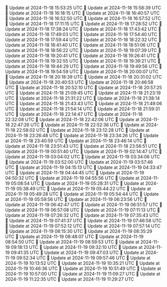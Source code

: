 🔄 Update at 2024-11-18 15:53:25 UTC
🔄 Update at 2024-11-18 15:58:39 UTC
🔄 Update at 2024-11-18 16:18:15 UTC
🔄 Update at 2024-11-18 16:40:57 UTC
🔄 Update at 2024-11-18 16:52:50 UTC
🔄 Update at 2024-11-18 16:57:52 UTC
🔄 Update at 2024-11-18 17:11:15 UTC
🔄 Update at 2024-11-18 17:28:52 UTC
🔄 Update at 2024-11-18 17:38:24 UTC
🔄 Update at 2024-11-18 17:43:42 UTC
🔄 Update at 2024-11-18 17:49:03 UTC
🔄 Update at 2024-11-18 17:54:40 UTC
🔄 Update at 2024-11-18 17:59:44 UTC
🔄 Update at 2024-11-18 18:22:32 UTC
🔄 Update at 2024-11-18 18:41:40 UTC
🔄 Update at 2024-11-18 18:51:06 UTC
🔄 Update at 2024-11-18 18:56:22 UTC
🔄 Update at 2024-11-18 19:07:39 UTC
🔄 Update at 2024-11-18 19:20:41 UTC
🔄 Update at 2024-11-18 19:26:41 UTC
🔄 Update at 2024-11-18 19:32:55 UTC
🔄 Update at 2024-11-18 19:39:21 UTC
🔄 Update at 2024-11-18 19:44:29 UTC
🔄 Update at 2024-11-18 19:49:56 UTC
🔄 Update at 2024-11-18 19:54:59 UTC
🔄 Update at 2024-11-18 20:00:07 UTC
🔄 Update at 2024-11-18 20:18:39 UTC
🔄 Update at 2024-11-18 20:31:02 UTC
🔄 Update at 2024-11-18 20:40:53 UTC
🔄 Update at 2024-11-18 20:46:58 UTC
🔄 Update at 2024-11-18 20:52:10 UTC
🔄 Update at 2024-11-18 20:57:25 UTC
🔄 Update at 2024-11-18 21:09:45 UTC
🔄 Update at 2024-11-18 21:23:19 UTC
🔄 Update at 2024-11-18 21:31:22 UTC
🔄 Update at 2024-11-18 21:38:14 UTC
🔄 Update at 2024-11-18 21:43:43 UTC
🔄 Update at 2024-11-18 21:49:06 UTC
🔄 Update at 2024-11-18 21:54:14 UTC
🔄 Update at 2024-11-18 21:59:31 UTC
🔄 Update at 2024-11-18 22:14:47 UTC
🔄 Update at 2024-11-18 22:32:08 UTC
🔄 Update at 2024-11-18 22:42:06 UTC
🔄 Update at 2024-11-18 22:47:26 UTC
🔄 Update at 2024-11-18 22:52:36 UTC
🔄 Update at 2024-11-18 22:58:02 UTC
🔄 Update at 2024-11-18 23:12:28 UTC
🔄 Update at 2024-11-18 23:26:48 UTC
🔄 Update at 2024-11-18 23:34:26 UTC
🔄 Update at 2024-11-18 23:40:59 UTC
🔄 Update at 2024-11-18 23:46:14 UTC
🔄 Update at 2024-11-18 23:51:43 UTC
🔄 Update at 2024-11-18 23:56:51 UTC
🔄 Update at 2024-11-19 00:51:40 UTC
🔄 Update at 2024-11-19 02:14:47 UTC
🔄 Update at 2024-11-19 03:04:02 UTC
🔄 Update at 2024-11-19 03:34:06 UTC
🔄 Update at 2024-11-19 03:52:00 UTC
🔄 Update at 2024-11-19 03:57:46 UTC
🔄 Update at 2024-11-19 04:15:13 UTC
🔄 Update at 2024-11-19 04:33:47 UTC
🔄 Update at 2024-11-19 04:44:45 UTC
🔄 Update at 2024-11-19 04:50:32 UTC
🔄 Update at 2024-11-19 04:55:56 UTC
🔄 Update at 2024-11-19 05:08:54 UTC
🔄 Update at 2024-11-19 05:28:31 UTC
🔄 Update at 2024-11-19 05:38:49 UTC
🔄 Update at 2024-11-19 05:44:22 UTC
🔄 Update at 2024-11-19 05:49:28 UTC
🔄 Update at 2024-11-19 05:54:44 UTC
🔄 Update at 2024-11-19 05:59:56 UTC
🔄 Update at 2024-11-19 06:23:56 UTC
🔄 Update at 2024-11-19 06:42:47 UTC
🔄 Update at 2024-11-19 06:51:57 UTC
🔄 Update at 2024-11-19 06:57:08 UTC
🔄 Update at 2024-11-19 07:11:13 UTC
🔄 Update at 2024-11-19 07:26:32 UTC
🔄 Update at 2024-11-19 07:35:43 UTC
🔄 Update at 2024-11-19 07:41:37 UTC
🔄 Update at 2024-11-19 07:46:58 UTC
🔄 Update at 2024-11-19 07:52:12 UTC
🔄 Update at 2024-11-19 07:57:14 UTC
🔄 Update at 2024-11-19 08:15:30 UTC
🔄 Update at 2024-11-19 08:35:29 UTC
🔄 Update at 2024-11-19 08:48:07 UTC
🔄 Update at 2024-11-19 08:54:50 UTC
🔄 Update at 2024-11-19 08:59:53 UTC
🔄 Update at 2024-11-19 09:18:13 UTC
🔄 Update at 2024-11-19 09:32:10 UTC
🔄 Update at 2024-11-19 09:41:35 UTC
🔄 Update at 2024-11-19 09:47:03 UTC
🔄 Update at 2024-11-19 09:52:34 UTC
🔄 Update at 2024-11-19 09:57:46 UTC
🔄 Update at 2024-11-19 10:13:52 UTC
🔄 Update at 2024-11-19 10:35:21 UTC
🔄 Update at 2024-11-19 10:46:36 UTC
🔄 Update at 2024-11-19 10:51:49 UTC
🔄 Update at 2024-11-19 10:57:00 UTC
🔄 Update at 2024-11-19 11:09:27 UTC
🔄 Update at 2024-11-19 11:22:35 UTC
🔄 Update at 2024-11-19 11:29:27 UTC
